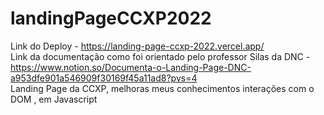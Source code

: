 # landingPageCCXP2022 <br>
Link do Deploy - https://landing-page-ccxp-2022.vercel.app/ <br>
Link da documentação como foi orientado pelo professor Silas da DNC - https://www.notion.so/Documenta-o-Landing-Page-DNC-a953dfe901a546909f30169f45a11ad8?pvs=4 <br>
Landing Page da CCXP, melhoras meus conhecimentos interações com o DOM , em Javascript

